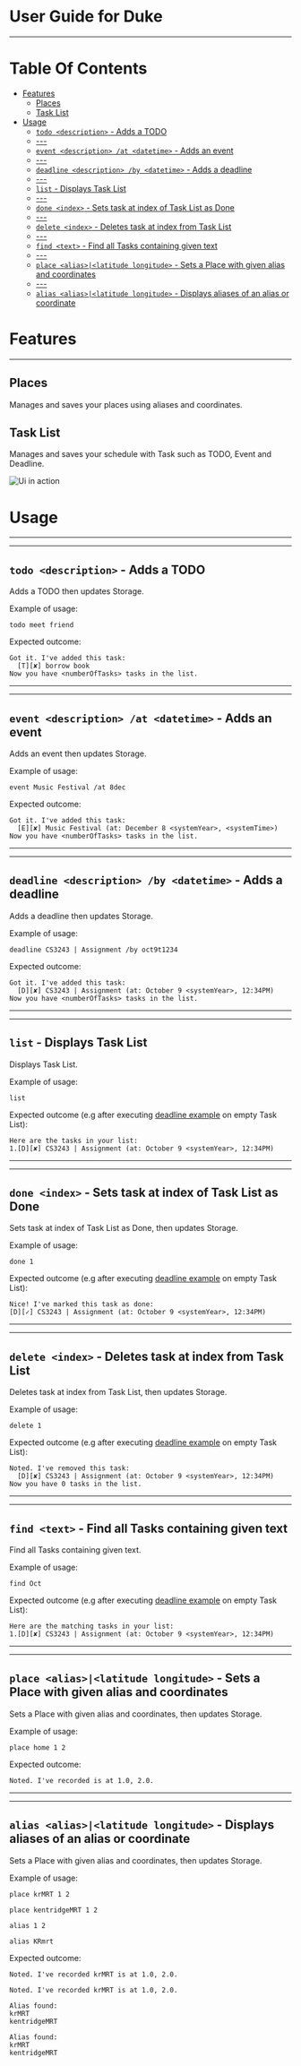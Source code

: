 # User Guide for Duke

---

# Table Of Contents

- [Features](#features)
	- [Places](#places)
	- [Task List](#task-list)
- [Usage](#usage)
	- [`todo <description>` - Adds a TODO](#todo-description---adds-a-todo)
	- [---](#---)
	- [`event <description> /at <datetime>` - Adds an event](#event-description-at-datetime---adds-an-event)
	- [---](#----1)
	- [`deadline <description> /by <datetime>` - Adds a deadline](#deadline-description-by-datetime---adds-a-deadline)
	- [---](#----2)
	- [`list` - Displays Task List](#list---displays-task-list)
	- [---](#----3)
	- [`done <index>` - Sets task at index of Task List as Done](#done-index---sets-task-at-index-of-task-list-as-done)
	- [---](#----4)
	- [`delete <index>` - Deletes task at index from Task List](#delete-index---deletes-task-at-index-from-task-list)
	- [---](#----5)
	- [`find <text>` - Find all Tasks containing given text](#find-text---find-all-tasks-containing-given-text)
	- [---](#----6)
	- [`place <alias>|<latitude longitude>` - Sets a Place with given alias and coordinates](#place-aliaslatitude-longitude---sets-a-place-with-given-alias-and-coordinates)
	- [---](#----7)
	- [`alias <alias>|<latitude longitude>` - Displays aliases of an alias or coordinate](#alias-aliaslatitude-longitude---displays-aliases-of-an-alias-or-coordinate)


# Features 

---

## Places

Manages and saves your places using aliases and coordinates.

## Task List

Manages and saves your schedule with Task such as TODO, Event and Deadline.

![](Ui.png "Ui in action")

# Usage

---
---

## `todo <description>` - Adds a TODO

Adds a TODO then updates Storage.

Example of usage: 

`todo meet friend`

Expected outcome:

```
Got it. I've added this task:
  [T][✘] borrow book
Now you have <numberOfTasks> tasks in the list.
```

---
---

## `event <description> /at <datetime>` - Adds an event

Adds an event then updates Storage.

Example of usage: 

`event Music Festival /at 8dec`

Expected outcome:

```
Got it. I've added this task:
  [E][✘] Music Festival (at: December 8 <systemYear>, <systemTime>)
Now you have <numberOfTasks> tasks in the list.
```

---
---

## `deadline <description> /by <datetime>` - Adds a deadline

Adds a deadline then updates Storage.

Example of usage: 

`deadline CS3243 | Assignment /by oct9t1234`

Expected outcome:

```
Got it. I've added this task:
  [D][✘] CS3243 | Assignment (at: October 9 <systemYear>, 12:34PM)
Now you have <numberOfTasks> tasks in the list.
```

---
---

## `list` - Displays Task List

Displays Task List.

Example of usage: 

`list`

Expected outcome (e.g after executing [deadline example](#deadline-description-by-datetime---adds-a-deadline) on empty Task List):

```
Here are the tasks in your list:
1.[D][✘] CS3243 | Assignment (at: October 9 <systemYear>, 12:34PM)
```

---
---

## `done <index>` - Sets task at index of Task List as Done

Sets task at index of Task List as Done, then updates Storage.

Example of usage: 

`done 1`

Expected outcome (e.g after executing [deadline example](#deadline-description-by-datetime---adds-a-deadline) on empty Task List):

```
Nice! I've marked this task as done:
[D][✓] CS3243 | Assignment (at: October 9 <systemYear>, 12:34PM)
```

---
---

## `delete <index>` - Deletes task at index from Task List

Deletes task at index from Task List, then updates Storage.

Example of usage: 

`delete 1`

Expected outcome (e.g after executing [deadline example](#deadline-description-by-datetime---adds-a-deadline) on empty Task List):

```
Noted. I've removed this task:
  [D][✘] CS3243 | Assignment (at: October 9 <systemYear>, 12:34PM)
Now you have 0 tasks in the list.
```

---
---

## `find <text>` - Find all Tasks containing given text

Find all Tasks containing given text.

Example of usage: 

`find Oct`

Expected outcome (e.g after executing [deadline example](#deadline-description-by-datetime---adds-a-deadline) on empty Task List):

```
Here are the matching tasks in your list:
1.[D][✘] CS3243 | Assignment (at: October 9 <systemYear>, 12:34PM)
```

---
---

## `place <alias>|<latitude longitude>` - Sets a Place with given alias and coordinates

Sets a Place with given alias and coordinates, then updates Storage.

Example of usage: 

`place home 1 2`

Expected outcome:

```
Noted. I've recorded is at 1.0, 2.0.
```

---
---

## `alias <alias>|<latitude longitude>` - Displays aliases of an alias or coordinate

Sets a Place with given alias and coordinates, then updates Storage.

Example of usage: 

```
place krMRT 1 2

place kentridgeMRT 1 2

alias 1 2

alias KRmrt
```

Expected outcome:

```
Noted. I've recorded krMRT is at 1.0, 2.0.

Noted. I've recorded krMRT is at 1.0, 2.0.

Alias found:
krMRT
kentridgeMRT

Alias found:
krMRT
kentridgeMRT
```